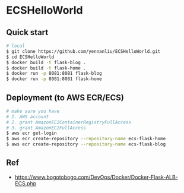 # ECSHelloWorld


## Quick start
```bash
# local 
$ git clone https://github.com/yennanliu/ECSHelloWorld.git
$ cd ECSHelloWorld
$ docker build -t flask-blog .
$ docker build -t flask-home .
$ docker run -p 8081:8081 flask-blog
$ docker run -p 8081:8081 flask-home
```

## Deployment (to AWS ECR/ECS)
```bash
# make sure you have
# 1. AWS account 
# 2. grant AmazonEC2ContainerRegistryFullAccess
# 3. grant AmazonEC2FullAccess
$ aws ecr get-login
$ aws ecr create-repository --repository-name ecs-flask-home
$ aws ecr create-repository --repository-name ecs-flask-blog

```

## Ref 
- https://www.bogotobogo.com/DevOps/Docker/Docker-Flask-ALB-ECS.php